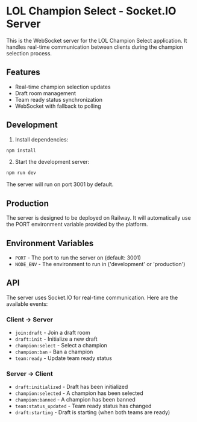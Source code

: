 # LOL Champion Select - Socket.IO Server

This is the WebSocket server for the LOL Champion Select application. It handles real-time communication between clients during the champion selection process.

## Features

- Real-time champion selection updates
- Draft room management
- Team ready status synchronization
- WebSocket with fallback to polling

## Development

1. Install dependencies:
```bash
npm install
```

2. Start the development server:
```bash
npm run dev
```

The server will run on port 3001 by default.

## Production

The server is designed to be deployed on Railway. It will automatically use the PORT environment variable provided by the platform.

## Environment Variables

- `PORT` - The port to run the server on (default: 3001)
- `NODE_ENV` - The environment to run in ('development' or 'production')

## API

The server uses Socket.IO for real-time communication. Here are the available events:

### Client -> Server

- `join:draft` - Join a draft room
- `draft:init` - Initialize a new draft
- `champion:select` - Select a champion
- `champion:ban` - Ban a champion
- `team:ready` - Update team ready status

### Server -> Client

- `draft:initialized` - Draft has been initialized
- `champion:selected` - A champion has been selected
- `champion:banned` - A champion has been banned
- `team:status_updated` - Team ready status has changed
- `draft:starting` - Draft is starting (when both teams are ready)
